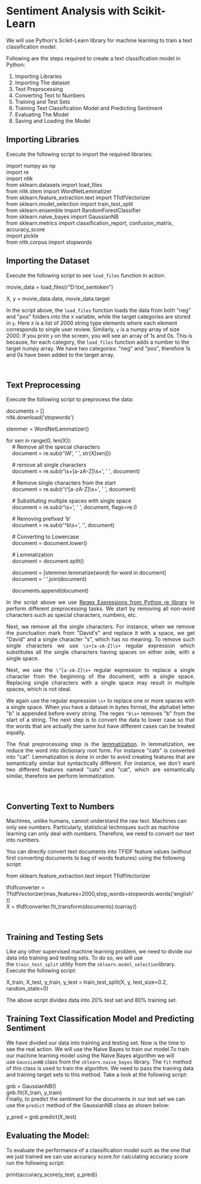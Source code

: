 <h1>Sentiment Analysis with Scikit-Learn</h1>
<p>We will use Python&#39;s Scikit-Learn library for machine learning to train a text classification model.</p>

<p>Following are the steps required to create a text classification model in Python:</p>

<ol>
	<li>Importing Libraries</li>
	<li>Importing The dataset</li>
	<li>Text Preprocessing</li>
	<li>Converting Text to Numbers</li>
	<li>Training and Test Sets</li>
	<li>Training Text Classification Model and Predicting Sentiment</li>
	<li>Evaluating The Model</li>
	<li>Saving and Loading the Model</li>
</ol>

<h2>Importing Libraries</h2>

<p>Execute the following script to import the required libraries:</p>

<p>import numpy as np &nbsp;<br />
import re &nbsp;<br />
import nltk &nbsp;<br />
from sklearn.datasets import load_files &nbsp;<br />
from nltk.stem import WordNetLemmatizer<br />
from sklearn.feature_extraction.text import TfidfVectorizer&nbsp;<br />
from sklearn.model_selection import train_test_split<br />
from sklearn.ensemble import RandomForestClassifier<br />
from sklearn.naive_bayes import GaussianNB<br />
from sklearn.metrics import classification_report, confusion_matrix, accuracy_score<br />
import pickle &nbsp;<br />
from nltk.corpus import stopwords &nbsp;</p>

<h2>Importing the Dataset</h2>

<p>Execute the following script to see&nbsp;<code>load_files</code>&nbsp;function in action:</p>

<p>movie_data = load_files(r&quot;D:\txt_sentoken&quot;)</p>

<p>X, y = movie_data.data, movie_data.target</p>
<p>In the script above, the&nbsp;<code>load_files</code>&nbsp;function loads the data from both &quot;neg&quot; and &quot;pos&quot; folders into the&nbsp;<code>X</code>&nbsp;variable, while the target categories are stored in&nbsp;<code>y</code>. Here&nbsp;<code>X</code>&nbsp;is a list of 2000 string type elements where each element corresponds to single user review. Similarly,&nbsp;<code>y</code>&nbsp;is a numpy array of size 2000. If you print&nbsp;<code>y</code>&nbsp;on the screen, you will see an array of 1s and 0s. This is because, for each category, the&nbsp;<code>load_files</code>&nbsp;function adds a number to the target numpy array. We have two categories: &quot;neg&quot; and &quot;pos&quot;, therefore 1s and 0s have been added to the target array.</p>

<p>&nbsp;</p>

<h2>Text Preprocessing</h2>

<p>Execute the following script to preprocess the data:</p>

<p>documents = []<br />
nltk.download(&#39;stopwords&#39;)</p>

<p>stemmer = WordNetLemmatizer()</p>

<p>for sen in range(0, len(X)): &nbsp;<br />
&nbsp; &nbsp; # Remove all the special characters<br />
&nbsp; &nbsp; document = re.sub(r&#39;\W&#39;, &#39; &#39;, str(X[sen]))</p>

<p>&nbsp; &nbsp; # remove all single characters<br />
&nbsp; &nbsp; document = re.sub(r&#39;\s+[a-zA-Z]\s+&#39;, &#39; &#39;, document)</p>

<p>&nbsp; &nbsp; # Remove single characters from the start<br />
&nbsp; &nbsp; document = re.sub(r&#39;\^[a-zA-Z]\s+&#39;, &#39; &#39;, document)&nbsp;</p>

<p>&nbsp; &nbsp; # Substituting multiple spaces with single space<br />
&nbsp; &nbsp; document = re.sub(r&#39;\s+&#39;, &#39; &#39;, document, flags=re.I)</p>

<p>&nbsp; &nbsp; # Removing prefixed &#39;b&#39;<br />
&nbsp; &nbsp; document = re.sub(r&#39;^b\s+&#39;, &#39;&#39;, document)</p>

<p>&nbsp; &nbsp; # Converting to Lowercase<br />
&nbsp; &nbsp; document = document.lower()</p>

<p>&nbsp; &nbsp; # Lemmatization<br />
&nbsp; &nbsp; document = document.split()</p>

<p>&nbsp; &nbsp; document = [stemmer.lemmatize(word) for word in document]<br />
&nbsp; &nbsp; document = &#39; &#39;.join(document)</p>

<p>&nbsp; &nbsp; documents.append(document)</p>

<p style="text-align:justify">In the script above we use&nbsp;<a href="https://stackabuse.com/using-regex-for-text-manipulation-in-python/" target="_blank">Regex Expressions from Python re library</a>&nbsp;to perform different preprocessing tasks. We start by removing all non-word characters such as special characters, numbers, etc.</p>

<p style="text-align:justify">Next, we remove all the single characters. For instance, when we remove the punctuation mark from &quot;David&#39;s&quot; and replace it with a space, we get &quot;David&quot; and a single character &quot;s&quot;, which has no meaning. To remove such single characters we use&nbsp;<code>\s+[a-zA-Z]\s+</code>&nbsp;regular expression which substitutes all the single characters having spaces on either side, with a single space.</p>

<p style="text-align:justify">Next, we use the&nbsp;<code>\^[a-zA-Z]\s+</code>&nbsp;regular expression to replace a single character from the beginning of the document, with a single space. Replacing single characters with a single space may result in multiple spaces, which is not ideal.</p>

<p style="text-align:justify">We again use the regular expression&nbsp;<code>\s+</code>&nbsp;to replace one or more spaces with a single space. When you have a dataset in bytes format, the alphabet letter &quot;b&quot; is appended before every string. The regex&nbsp;<code>^b\s+</code>&nbsp;removes &quot;b&quot; from the start of a string. The next step is to convert the data to lower case so that the words that are actually the same but have different cases can be treated equally.</p>

<p style="text-align:justify">The final preprocessing step is the&nbsp;<a href="https://en.wikipedia.org/wiki/Tf%E2%80%93idf" rel="nofollow" target="_blank">lemmatization</a>. In lemmatization, we reduce the word into dictionary root form. For instance &quot;cats&quot; is converted into &quot;cat&quot;. Lemmatization is done in order to avoid creating features that are semantically similar but syntactically different. For instance, we don&#39;t want two different features named &quot;cats&quot; and &quot;cat&quot;, which are semantically similar, therefore we perform lemmatization.</p>

<p style="text-align:justify">&nbsp;</p>

<h2>Converting Text to Numbers</h2>

<p>Machines, unlike humans, cannot understand the raw text. Machines can only see numbers. Particularly, statistical techniques such as machine learning can only deal with numbers. Therefore, we need to convert our text into numbers.</p>

<p>You can directly convert text documents into TFIDF feature values (without first converting documents to bag of words features) using the following script:</p>

<p>from sklearn.feature_extraction.text import TfidfVectorizer</p>

<p>tfidfconverter = TfidfVectorizer(max_features=2000,stop_words=stopwords.words(&#39;english&#39;))<br />
X = tfidfconverter.fit_transform(documents).toarray() &nbsp;</p>

<p>&nbsp;</p>

<h2>Training and Testing Sets</h2>

<p>Like any other supervised machine learning problem, we need to divide our data into training and testing sets. To do so, we will use the&nbsp;<code>train_test_split</code>&nbsp;utility from the&nbsp;<code>sklearn.model_selection</code>library. Execute the following script:</p>

<p>X_train, X_test, y_train, y_test = train_test_split(X, y, test_size=0.2, random_state=0)</p>

<p>The above script divides data into 20% test set and 80% training set.</p>

<h2>Training Text Classification Model and Predicting Sentiment</h2>

<p>We have divided our data into training and testing set. Now is the time to see the real action. We will use the&nbsp;Naive Bayes to train our model.To train our machine learning model using the Naive Bayes algorithm we will use&nbsp;<code>GaussianNB</code>&nbsp;class from the&nbsp;<code>sklearn.naive_bayes</code>&nbsp;library. The&nbsp;<code>fit</code>&nbsp;method of this class is used to train the algorithm. We need to pass the training data and training target sets to this method. Take a look at the following script:</p>

<p>gnb = GaussianNB()<br />
gnb.fit(X_train, y_train)<br />
Finally, to predict the sentiment for the documents in our test set we can use the&nbsp;<code>predict</code>&nbsp;method of the&nbsp;GaussianNB&nbsp;class as shown below:</p>

<p>y_pred = gnb.predict(X_test)</p>

<h2>Evaluating the Model:</h2>
<p>To evaluate the performance of a classification model such as the one that we just trained&nbsp;we can use accuracy score.for calculating accuracy score run the following script:&nbsp;</p>

<p>print(accuracy_score(y_test, y_pred)) &nbsp;</p>



